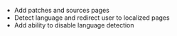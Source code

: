  * Add patches and sources pages
 * Detect language and redirect user to localized pages
 * Add ability to disable language detection